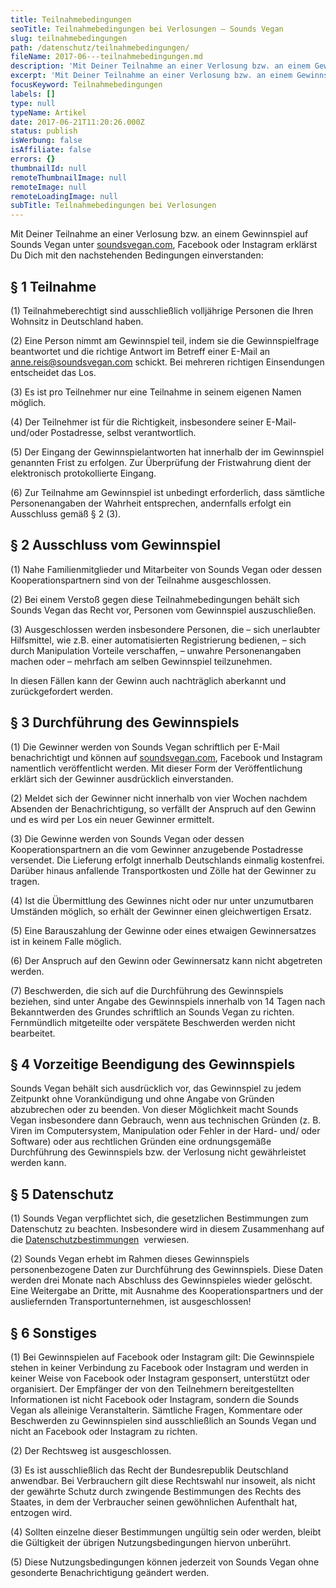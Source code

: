 ```yaml
---
title: Teilnahmebedingungen
seoTitle: Teilnahmebedingungen bei Verlosungen – Sounds Vegan
slug: teilnahmebedingungen
path: /datenschutz/teilnahmebedingungen/
fileName: 2017-06---teilnahmebedingungen.md
description: 'Mit Deiner Teilnahme an einer Verlosung bzw. an einem Gewinnspiel erklärst Du Dich mit den nachstehenden Bedingungen einverstanden:'
excerpt: 'Mit Deiner Teilnahme an einer Verlosung bzw. an einem Gewinnspiel erklärst Du Dich mit den nachstehenden Bedingungen einverstanden:'
focusKeyword: Teilnahmebedingungen
labels: []
type: null
typeName: Artikel
date: 2017-06-21T11:20:26.000Z
status: publish
isWerbung: false
isAffiliate: false
errors: {}
thumbnailId: null
remoteThumbnailImage: null
remoteImage: null
remoteLoadingImage: null
subTitle: Teilnahmebedingungen bei Verlosungen
---
```


Mit Deiner Teilnahme an einer Verlosung bzw. an einem Gewinnspiel auf Sounds Vegan unter [soundsvegan.com](), Facebook oder Instagram erklärst Du Dich mit den nachstehenden Bedingungen einverstanden:

## § 1 Teilnahme

(1) Teilnahmeberechtigt sind ausschließlich volljährige Personen die Ihren Wohnsitz in Deutschland haben.

(2) Eine Person nimmt am Gewinnspiel teil, indem sie die Gewinnspielfrage beantwortet und die richtige Antwort im Betreff einer E-Mail an [anne.reis@soundsvegan.com](mailto:anne.reis@soundsvegan.com) schickt. Bei mehreren richtigen Einsendungen entscheidet das Los.

(3) Es ist pro Teilnehmer nur eine Teilnahme in seinem eigenen Namen möglich.

(4) Der Teilnehmer ist für die Richtigkeit, insbesondere seiner E-Mail- und/oder Postadresse, selbst verantwortlich.

(5) Der Eingang der Gewinnspielantworten hat innerhalb der im Gewinnspiel genannten Frist zu erfolgen. Zur Überprüfung der Fristwahrung dient der elektronisch protokollierte Eingang.

(6) Zur Teilnahme am Gewinnspiel ist unbedingt erforderlich, dass sämtliche Personenangaben der Wahrheit entsprechen, andernfalls erfolgt ein Ausschluss gemäß § 2 (3).

## § 2 Ausschluss vom Gewinnspiel

(1) Nahe Familienmitglieder und Mitarbeiter von Sounds Vegan oder dessen Kooperationspartnern sind von der Teilnahme ausgeschlossen.

(2) Bei einem Verstoß gegen diese Teilnahmebedingungen behält sich Sounds Vegan das Recht vor, Personen vom Gewinnspiel auszuschließen.

(3) Ausgeschlossen werden insbesondere Personen, die – sich unerlaubter Hilfsmittel, wie z.B. einer automatisierten Registrierung bedienen, – sich durch Manipulation Vorteile verschaffen, – unwahre Personenangaben machen oder – mehrfach am selben Gewinnspiel teilzunehmen.

In diesen Fällen kann der Gewinn auch nachträglich aberkannt und zurückgefordert werden.

## § 3 Durchführung des Gewinnspiels

(1) Die Gewinner werden von Sounds Vegan schriftlich per E-Mail benachrichtigt und können auf [soundsvegan.com](), Facebook und Instagram namentlich veröffentlicht werden. Mit dieser Form der Veröffentlichung erklärt sich der Gewinner ausdrücklich einverstanden.

(2) Meldet sich der Gewinner nicht innerhalb von vier Wochen nachdem Absenden der Benachrichtigung, so verfällt der Anspruch auf den Gewinn und es wird per Los ein neuer Gewinner ermittelt.

(3) Die Gewinne werden von Sounds Vegan oder dessen Kooperationspartnern an die vom Gewinner anzugebende Postadresse versendet. Die Lieferung erfolgt innerhalb Deutschlands einmalig kostenfrei. Darüber hinaus anfallende Transportkosten und Zölle hat der Gewinner zu tragen.

(4) Ist die Übermittlung des Gewinnes nicht oder nur unter unzumutbaren Umständen möglich, so erhält der Gewinner einen gleichwertigen Ersatz.

(5) Eine Barauszahlung der Gewinne oder eines etwaigen Gewinnersatzes ist in keinem Falle möglich.

(6) Der Anspruch auf den Gewinn oder Gewinnersatz kann nicht abgetreten werden.

(7) Beschwerden, die sich auf die Durchführung des Gewinnspiels beziehen, sind unter Angabe des Gewinnspiels innerhalb von 14 Tagen nach Bekanntwerden des Grundes schriftlich an Sounds Vegan zu richten. Fernmündlich mitgeteilte oder verspätete Beschwerden werden nicht bearbeitet.

## § 4 Vorzeitige Beendigung des Gewinnspiels

Sounds Vegan behält sich ausdrücklich vor, das Gewinnspiel zu jedem Zeitpunkt ohne Vorankündigung und ohne Angabe von Gründen abzubrechen oder zu beenden. Von dieser Möglichkeit macht Sounds Vegan insbesondere dann Gebrauch, wenn aus technischen Gründen (z. B. Viren im Computersystem, Manipulation oder Fehler in der Hard- und/ oder Software) oder aus rechtlichen Gründen eine ordnungsgemäße Durchführung des Gewinnspiels bzw. der Verlosung nicht gewährleistet werden kann.

## § 5 Datenschutz

(1) Sounds Vegan verpflichtet sich, die gesetzlichen Bestimmungen zum Datenschutz zu beachten. Insbesondere wird in diesem Zusammenhang auf die [Datenschutzbestimmungen](/datenschutz/)  verwiesen.

(2) Sounds Vegan erhebt im Rahmen dieses Gewinnspiels personenbezogene Daten zur Durchführung des Gewinnspiels. Diese Daten werden drei Monate nach Abschluss des Gewinnspieles wieder gelöscht. Eine Weitergabe an Dritte, mit Ausnahme des Kooperationspartners und der ausliefernden Transportunternehmen, ist ausgeschlossen!

## § 6 Sonstiges

(1) Bei Gewinnspielen auf Facebook oder Instagram gilt: Die Gewinnspiele stehen in keiner Verbindung zu Facebook oder Instagram und werden in keiner Weise von Facebook oder Instagram gesponsert, unterstützt oder organisiert. Der Empfänger der von den Teilnehmern bereitgestellten Informationen ist nicht Facebook oder Instagram, sondern die Sounds Vegan als alleinige Veranstalterin. Sämtliche Fragen, Kommentare oder Beschwerden zu Gewinnspielen sind ausschließlich an Sounds Vegan und nicht an Facebook oder Instagram zu richten.

(2) Der Rechtsweg ist ausgeschlossen.

(3) Es ist ausschließlich das Recht der Bundesrepublik Deutschland anwendbar. Bei Verbrauchern gilt diese Rechtswahl nur insoweit, als nicht der gewährte Schutz durch zwingende Bestimmungen des Rechts des Staates, in dem der Verbraucher seinen gewöhnlichen Aufenthalt hat, entzogen wird.

(4) Sollten einzelne dieser Bestimmungen ungültig sein oder werden, bleibt die Gültigkeit der übrigen Nutzungsbedingungen hiervon unberührt.

(5) Diese Nutzungsbedingungen können jederzeit von Sounds Vegan ohne gesonderte Benachrichtigung geändert werden.
